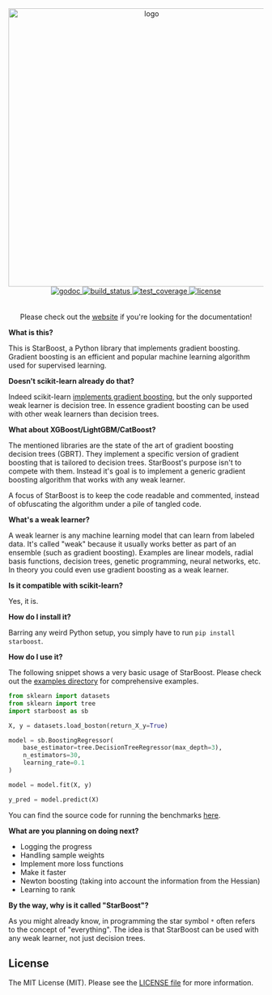 <div align="center">
  <!-- Logo -->
  <img src="https://docs.google.com/drawings/d/e/2PACX-1vQKggEpm0PGgmkB7LymYmHdptSFEwYXC5yecuph_0gGmZ5fW-bTIfowcDLHVHxjgKQTHq8Y21H0d5LF/pub?w=1277&h=375" alt="logo" width=550px/>
</div>

<div align="center">
  <!-- godoc -->
  <a href="https://godoc.org/github.com/MaxHalford/starboost">
    <img src="https://img.shields.io/badge/godoc-reference-blue.svg?style=flat-square" alt="godoc" />
  </a>
  <!-- Build status -->
  <a href="https://travis-ci.org/MaxHalford/starboost">
    <img src="https://img.shields.io/travis/MaxHalford/starboost/master.svg?style=flat-square" alt="build_status" />
  </a>
  <!-- Test coverage -->
  <a href="https://coveralls.io/github/MaxHalford/starboost?branch=master">
    <img src="https://coveralls.io/repos/github/MaxHalford/starboost/badge.svg?branch=master&style=flat-square" alt="test_coverage" />
  </a>
  <!-- License -->
  <a href="https://opensource.org/licenses/MIT">
    <img src="http://img.shields.io/:license-mit-ff69b4.svg?style=flat-square" alt="license"/>
  </a>
</div>

<br/>
<br/>

<div align="center">
Please check out the <a href="https://maxhalford.github.io/starboost/">website</a> if you're looking for the documentation!
</div>

**What is this?**

This is StarBoost, a Python library that implements gradient boosting. Gradient boosting is an efficient and popular machine learning algorithm used for supervised learning.

**Doesn't scikit-learn already do that?**

Indeed scikit-learn [implements gradient boosting](https://scikit-learn.org/stable/modules/generated/sklearn.ensemble.GradientBoostingClassifier.html), but the only supported weak learner is decision tree. In essence gradient boosting can be used with other weak learners than decision trees.

**What about XGBoost/LightGBM/CatBoost?**

The mentioned libraries are the state of the art of gradient boosting decision trees (GBRT). They implement a specific version of gradient boosting that is tailored to decision trees. StarBoost's purpose isn't to compete with them. Instead it's goal is to implement a generic gradient boosting algorithm that works with any weak learner.

A focus of StarBoost is to keep the code readable and commented, instead of obfuscating the algorithm under a pile of tangled code.

**What's a weak learner?**

A weak learner is any machine learning model that can learn from labeled data. It's called "weak" because it usually works better as part of an ensemble (such as gradient boosting). Examples are linear models, radial basis functions, decision trees, genetic programming, neural networks, etc. In theory you could even use gradient boosting as a weak learner.

**Is it compatible with scikit-learn?**

Yes, it is.

**How do I install it?**

Barring any weird Python setup, you simply have to run ``pip install starboost``.

**How do I use it?**

The following snippet shows a very basic usage of StarBoost. Please check out the [examples directory](examples/) for comprehensive examples.

```python
from sklearn import datasets
from sklearn import tree
import starboost as sb

X, y = datasets.load_boston(return_X_y=True)

model = sb.BoostingRegressor(
    base_estimator=tree.DecisionTreeRegressor(max_depth=3),
    n_estimators=30,
    learning_rate=0.1
)

model = model.fit(X, y)

y_pred = model.predict(X)
```

You can find the source code for running the benchmarks [here](benchmarks/).

**What are you planning on doing next?**

- Logging the progress
- Handling sample weights
- Implement more loss functions
- Make it faster
- Newton boosting (taking into account the information from the Hessian)
- Learning to rank

**By the way, why is it called "StarBoost"?**

As you might already know, in programming the star symbol `*` often refers to the concept of "everything". The idea is that StarBoost can be used with any weak learner, not just decision trees.


## License

The MIT License (MIT). Please see the [LICENSE file](LICENSE.md) for more information.
